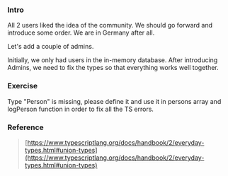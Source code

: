 ### **Intro**

All 2 users liked the idea of the community. We should go forward and introduce some order. We are in Germany after all.

Let's add a couple of admins.

Initially, we only had users in the in-memory database. After introducing Admins, we need to fix the types so that everything works well together.

### **Exercise**

Type "Person" is missing, please define it and use it in persons array and logPerson function in order to fix all the TS errors.

### **Reference**

> [https://www.typescriptlang.org/docs/handbook/2/everyday-types.html#union-types](https://www.typescriptlang.org/docs/handbook/2/everyday-types.html#union-types)
